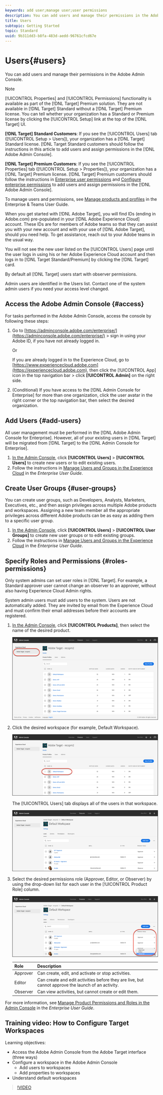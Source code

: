 ```yaml
---
keywords: add user;manage user;user permissions
description: You can add users and manage their permissions in the Adobe Admin Console.
title: Users
subtopic: Getting Started
topic: Standard
uuid: 9b311dd3-b8fa-483d-aedd-96761cfcd67e
---
```


# Users{#users}

You can add users and manage their permissions in the Adobe Admin Console.

>[!NOTE]
>
>[!UICONTROL Properties] and [!UICONTROL Permissions] functionality is available as part of the [!DNL Target] Premium solution. They are not available in [!DNL Target] Standard without a [!DNL Target] Premium license.
>You can tell whether your organization has a Standard or Premium license by clicking the [!UICONTROL Setup] link at the top of the [!DNL Target] UI.
>
>**[!DNL Target] Standard Customers**: If you see the [!UICONTROL Users] tab ([!UICONTROL Setup > Users]), your organization has a [!DNL Target] Standard license. [!DNL Target Standard customers should follow the instructions in this article to add users and assign permissions in the [!DNL Adobe Admin Console].
>
>**[!DNL Target] Premium Customers**: If you see the [!UICONTROL Properties] tab ([!UICONTROL Setup > Properties]), your organization has a [!DNL Target] Premium license. [!DNL Target] Premium customers should follow the instructions in [Enterprise user permissions](/help/administrating-target/c-user-management/property-channel/property-channel.md) and [Configure enterprise permissions](/help/administrating-target/c-user-management/property-channel/properties-overview.md) to add users and assign permissions in the [!DNL Adobe Admin Console].

To manage users and permissions, see [Manage products and profiles](https://helpx.adobe.com/enterprise/using/manage-products-and-profiles.html) in the Enterprise & Teams User Guide.

When you get started with [!DNL Adobe Target], you will find IDs (ending in Adobe.com) pre-populated in your [!DNL Adobe Experience Cloud] account. These IDs are for members of Adobe teams so that they can assist you with your new account and with your use of [!DNL Adobe Target], should you need help. To get assistance, reach out to your Adobe teams in the usual way.

You will not see the new user listed on the [!UICONTROL Users] page until the user logs in using his or her Adobe Experience Cloud account and then logs in to [!DNL Target Standard/Premium] by clicking the [!DNL Target] card.

By default all [!DNL Target] users start with observer permissions.

Admin users are identified in the Users list. Contact one of the system admin users if you need your access level changed.

## Access the Adobe Admin Console {#access}

For tasks performed in the Adobe Admin Console, access the console by following these steps:

1. Go to [https://adminconsole.adobe.com/enterprise/](https://adminconsole.adobe.com/enterprise/) > sign in using your Adobe ID, if you have not already logged in.

   Or

   If you are already logged in to the Experience Cloud, go to [https://www.experiencecloud.adobe.com](https://experiencecloud.adobe.com), then click the [!UICONTROL App] icon in the top navigation bar > click **[!UICONTROL Admin]** on the right side. 

1. (Conditional) If you have access to the [!DNL Admin Console for Enterprise] for more than one organization, click the user avatar in the right corner or the top navigation bar, then select the desired organization.

## Add Users {#add-users}

All user management must be performed in the [!DNL Adobe Admin Console for Enterprise]. However, all of your existing users in [!DNL Target] will be migrated from [!DNL Target] to the [!DNL Admin Console for Enterprise].

1. [In the Admin Console](../../../administrating-target/c-user-management/c-user-management/user-management.md#section_79796E0227D048F59BAE0AB02E544EBE), click **[!UICONTROL Users]** > **[!UICONTROL Users]** to create new users or to edit existing users. 
1. Follow the instructions in [Manage Users and Groups in the Experience Cloud](https://helpx.adobe.com/enterprise/help/users.html) in the *Enterprise User Guide*.

## Create User Groups {#user-groups}

You can create user groups, such as Developers, Analysts, Marketers, Executives, etc., and then assign privileges across multiple Adobe products and workspaces. Assigning a new team member all the appropriate privileges across different Adobe products can be as easy as adding them to a specific user group.

1. [In the Admin Console](../../../administrating-target/c-user-management/c-user-management/user-management.md#section_79796E0227D048F59BAE0AB02E544EBE), click **[!UICONTROL Users]** > **[!UICONTROL User Groups]** to create new user groups or to edit existing groups. 
1. Follow the instructions in [Manage Users and Groups in the Experience Cloud](https://helpx.adobe.com/enterprise/help/users.html) in the *Enterprise User Guide*.

## Specify Roles and Permissions {#roles-permissions}

Only system admins can set user roles in [!DNL Target]. For example, a Standard approver user cannot change an observer to an approver, without also having Experience Cloud Admin rights.

System admin users must add users to the system. Users are not automatically added. They are invited by email from the Experience Cloud and must confirm their email addresses before their accounts are registered.

1. [In the Admin Console](../../../administrating-target/c-user-management/c-user-management/user-management.md#section_79796E0227D048F59BAE0AB02E544EBE), click **[!UICONTROL Products]**, then select the name of the desired product.

   ![Products tab](/help/administrating-target/c-user-management/c-user-management/assets/workspace-new.png)

1. Click the desired workspace (for example, Default Workspace).

   ![Default Workspace](/help/administrating-target/c-user-management/c-user-management/assets/default-workspace.png)

   The [!UICONTROL Users] tab displays all of the users in that workspace.

   ![configuration users](/help/administrating-target/c-user-management/c-user-management/assets/configuration_users-new.png)

1. Select the desired permissions role (Approver, Editor, or Observer) by using the drop-down list for each user in the [!UICONTROL Product Role] column.

   ![Product Role drop-down list](/help/administrating-target/c-user-management/c-user-management/assets/product-role.png)

   | Role | Description |
   |--- |--- |
   |Approver|Can create, edit, and activate or stop activities.|
   |Editor|Can create and edit activities before they are live, but cannot approve the launch of an activity.|
   |Observer|Can view activities, but cannot create or edit them.|

For more information, see [Manage Product Permissions and Roles in the Admin Console](https://helpx.adobe.com/enterprise/help/manage-permissions-and-roles.html) in the *Enterprise User Guide*.

## Training video: How to Configure Target Workspaces

Learning objectives:

* Access the Adobe Admin Console from the Adobe Target interface (three ways)
* Configure a workspace in the Adobe Admin Console
    * Add users to workspaces
    * Add properties to workspaces
* Understand default workspaces

>[!VIDEO](https://video.tv.adobe.com/v/19463/)
